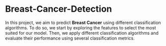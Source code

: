 # Breast-Cancer-Detection

In this project, we aim to predict **Breast Cancer** using different classification algorithms. To do so, we start by exploring the features to select the most suited for our model. Then, we apply different classification algorithms and evaluate their performance using several classification metrics.
